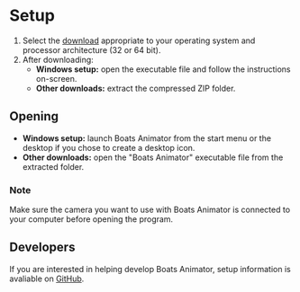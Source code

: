 # Setup
1. Select the [download](https://github.com/BoatsAreRockable/animator/releases) appropriate to your operating system and processor architecture (32 or 64 bit).
2. After downloading:
    * **Windows setup:** open the executable file and follow the instructions on-screen.
    * **Other downloads:** extract the compressed ZIP folder.

## Opening
* **Windows setup:** launch Boats Animator from the start menu or the desktop if you chose to create a desktop icon.
* **Other downloads:** open the "Boats Animator" executable file from the extracted folder.

### Note
Make sure the camera you want to use with Boats Animator is connected to your computer before opening the program.

## Developers
If you are interested in helping develop Boats Animator, setup information is avaliable on [GitHub](https://github.com/BoatsAreRockable/animator/blob/master/CONTRIBUTING.md).